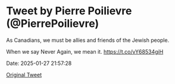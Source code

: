 # Tweet by Pierre Poilievre (@PierrePoilievre)

As Canadians, we must be allies and friends of the Jewish people. 

When we say Never Again, we mean it. https://t.co/vY68534giH

Date: 2025-01-27 21:57:28

[Original Tweet](https://x.com/PierrePoilievre/status/1883997780009705894)
